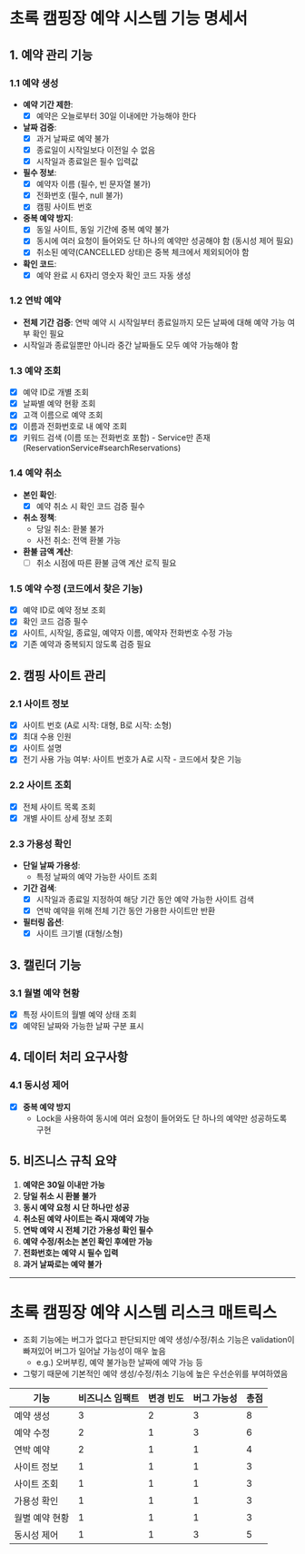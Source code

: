 # 초록 캠핑장 예약 시스템 기능 명세서

## 1. 예약 관리 기능

### 1.1 예약 생성
- **예약 기간 제한**: 
  - [x] 예약은 오늘로부터 30일 이내에만 가능해야 한다
- **날짜 검증**: 
  - [x] 과거 날짜로 예약 불가
  - [x] 종료일이 시작일보다 이전일 수 없음
  - [x] 시작일과 종료일은 필수 입력값
- **필수 정보**:
  - [x] 예약자 이름 (필수, 빈 문자열 불가)
  - [x] 전화번호 (필수, null 불가)
  - [x] 캠핑 사이트 번호
- **중복 예약 방지**:
  - [x] 동일 사이트, 동일 기간에 중복 예약 불가
  - [x] 동시에 여러 요청이 들어와도 단 하나의 예약만 성공해야 함 (동시성 제어 필요)
  - [x] 취소된 예약(CANCELLED 상태)은 중복 체크에서 제외되어야 함
- **확인 코드**: 
  - [x] 예약 완료 시 6자리 영숫자 확인 코드 자동 생성

### 1.2 연박 예약
- **전체 기간 검증**: 연박 예약 시 시작일부터 종료일까지 모든 날짜에 대해 예약 가능 여부 확인 필요
- 시작일과 종료일뿐만 아니라 중간 날짜들도 모두 예약 가능해야 함

### 1.3 예약 조회
- [x] 예약 ID로 개별 조회
- [x] 날짜별 예약 현황 조회
- [x] 고객 이름으로 예약 조회
- [x] 이름과 전화번호로 내 예약 조회
- [x] 키워드 검색 (이름 또는 전화번호 포함) - Service만 존재(ReservationService#searchReservations)

### 1.4 예약 취소
- **본인 확인**:
  - [x] 예약 취소 시 확인 코드 검증 필수
- **취소 정책**:
  - 당일 취소: 환불 불가
  - 사전 취소: 전액 환불 가능
- **환불 금액 계산**: 
  - [ ] 취소 시점에 따른 환불 금액 계산 로직 필요

### 1.5 예약 수정 (코드에서 찾은 기능)
- [x] 예약 ID로 예약 정보 조회
- [x] 확인 코드 검증 필수
- [x] 사이트, 시작일, 종료일, 예약자 이름, 예약자 전화번호 수정 가능
- [x] 기존 예약과 중복되지 않도록 검증 필요

## 2. 캠핑 사이트 관리

### 2.1 사이트 정보
- [x] 사이트 번호 (A로 시작: 대형, B로 시작: 소형)
- [x] 최대 수용 인원
- [x] 사이트 설명
- [x] 전기 사용 가능 여부: 사이트 번호가 A로 시작 - 코드에서 찾은 기능

### 2.2 사이트 조회
- [x] 전체 사이트 목록 조회
- [x] 개별 사이트 상세 정보 조회

### 2.3 가용성 확인
- **단일 날짜 가용성**: 
  - 특정 날짜의 예약 가능한 사이트 조회
- **기간 검색**: 
  - [x] 시작일과 종료일 지정하여 해당 기간 동안 예약 가능한 사이트 검색
  - [x] 연박 예약을 위해 전체 기간 동안 가용한 사이트만 반환
- **필터링 옵션**:
  - [x] 사이트 크기별 (대형/소형)

## 3. 캘린더 기능

### 3.1 월별 예약 현황
- [x] 특정 사이트의 월별 예약 상태 조회
- [x] 예약된 날짜와 가능한 날짜 구분 표시

## 4. 데이터 처리 요구사항

### 4.1 동시성 제어
- [x] **중복 예약 방지**
  - Lock을 사용하여 동시에 여러 요청이 들어와도 단 하나의 예약만 성공하도록 구현

## 5. 비즈니스 규칙 요약

1. **예약은 30일 이내만 가능**
2. **당일 취소 시 환불 불가**
3. **동시 예약 요청 시 단 하나만 성공**
4. **취소된 예약 사이트는 즉시 재예약 가능**
5. **연박 예약 시 전체 기간 가용성 확인 필수**
6. **예약 수정/취소는 본인 확인 후에만 가능**
7. **전화번호는 예약 시 필수 입력**
8. **과거 날짜로는 예약 불가**

---

# 초록 캠핑장 예약 시스템 리스크 매트릭스

- 조회 기능에는 버그가 없다고 판단되지만 예약 생성/수정/취소 기능은 validation이 빠져있어 버그가 일어날 가능성이 매우 높음
  - e.g.) 오버부킹, 예약 불가능한 날짜에 예약 가능 등
- 그렇기 때문에 기본적인 예약 생성/수정/취소 기능에 높은 우선순위를 부여하였음

| 기능       | 비즈니스 임팩트 | 변경 빈도 | 버그 가능성 | 총점 |
|----------|----------|-------|--------|----|
| 예약 생성    | 3        | 2     | 3      | 8  |
| 예약 수정    | 2        | 1     | 3      | 6  |
| 연박 예약    | 2        | 1     | 1      | 4  |
| 사이트 정보   | 1        | 1     | 1      | 3  |
| 사이트 조회   | 1        | 1     | 1      | 3  |
| 가용성 확인   | 1        | 1     | 1      | 3  |
| 월별 예약 현황 | 1        | 1     | 1      | 3  |
| 동시성 제어   | 1        | 1     | 3      | 5  |

